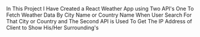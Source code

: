 In This Project I Have Created a React Weather App using Two API's One To Fetch Weather Data By City Name or Country Name When User Search For That City or Country and The Second API is Used To Get The IP Address of Client to Show His/Her Surrounding's